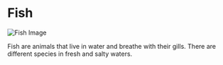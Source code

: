 # Fish

![Fish Image](https://wallpapercave.com/uwp/uwp4214533.png)

Fish are animals that live in water and breathe with their gills. There are different species in fresh and salty waters.